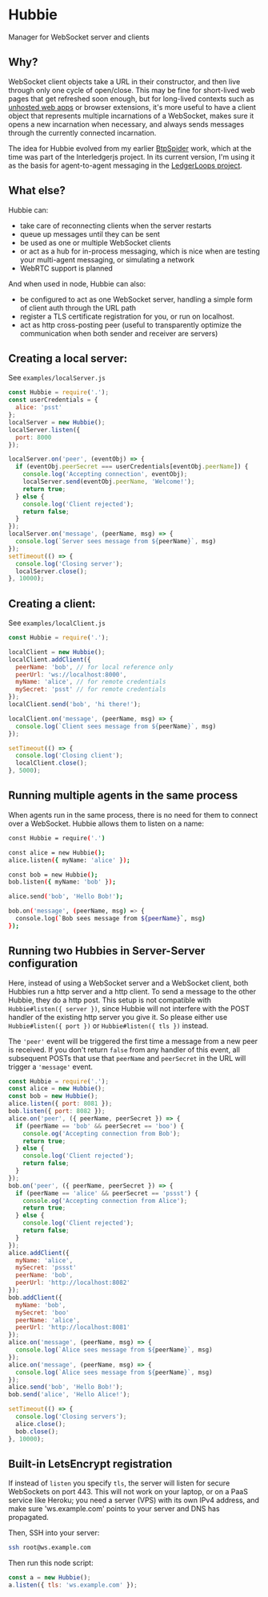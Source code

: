 # Hubbie
Manager for WebSocket server and clients

## Why?
WebSocket client objects take a URL in their constructor, and then live through only one cycle of open/close.
This may be fine for short-lived web pages that get refreshed soon enough, but for long-lived contexts
such as [unhosted web apps](https://unhosted.org) or browser extensions, it's more useful to have a client object
that represents multiple incarnations of a WebSocket, makes sure it opens a new incarnation when necessary,
and always sends messages through the currently connected incarnation.

The idea for Hubbie evolved from my earlier [BtpSpider](https://github.com/interledgerjs/btp-toolbox/pull/1) work, which at the time was part of the Interledgerjs project.
In its current version, I'm using it as the basis for agent-to-agent messaging in the [LedgerLoops project](http://github.com/ledgerloops/ledgerloops).

## What else?
Hubbie can:
* take care of reconnecting clients when the server restarts
* queue up messages until they can be sent
* be used as one or multiple WebSocket clients
* or act as a hub for in-process messaging, which is nice when are testing your multi-agent messaging, or simulating a network
* WebRTC support is planned

And when used in node, Hubbie can also:
* be configured to act as one WebSocket server, handling a simple form of client auth through the URL path
* register a TLS certificate registration for you, or run on localhost.
* act as http cross-posting peer (useful to transparently optimize the communication when both sender and receiver are servers)

## Creating a local server:

See `examples/localServer.js`

```js
const Hubbie = require('.');
const userCredentials = {
  alice: 'psst'
};
localServer = new Hubbie();
localServer.listen({
  port: 8000
});

localServer.on('peer', (eventObj) => {
  if (eventObj.peerSecret === userCredentials[eventObj.peerName]) {
    console.log('Accepting connection', eventObj);
    localServer.send(eventObj.peerName, 'Welcome!');
    return true;
  } else {
    console.log('Client rejected');
    return false;
  }
});
localServer.on('message', (peerName, msg) => {
  console.log(`Server sees message from ${peerName}`, msg)
});
setTimeout(() => {
  console.log('Closing server');
  localServer.close();
}, 10000);
```

## Creating a client:

See `examples/localClient.js`

```js
const Hubbie = require('.');

localClient = new Hubbie();
localClient.addClient({
  peerName: 'bob', // for local reference only
  peerUrl: 'ws://localhost:8000',
  myName: 'alice', // for remote credentials
  mySecret: 'psst' // for remote credentials
});
localClient.send('bob', 'hi there!');

localClient.on('message', (peerName, msg) => {
  console.log(`Client sees message from ${peerName}`, msg)
});

setTimeout(() => {
  console.log('Closing client');
  localClient.close();
}, 5000);
```

## Running multiple agents in the same process

When agents run in the same process, there is no need for them to connect over a WebSocket. Hubbie allows them to listen on a name:

```sh
const Hubbie = require('.')

const alice = new Hubbie();
alice.listen({ myName: 'alice' });

const bob = new Hubbie();
bob.listen({ myName: 'bob' });

alice.send('bob', 'Hello Bob!');

bob.on('message', (peerName, msg) => {
  console.log(`Bob sees message from ${peerName}`, msg)
});
```

## Running two Hubbies in Server-Server configuration
Here, instead of using a WebSocket server and a WebSocket client, both Hubbies run a http server and a http client. To send a message to the other Hubbie, they do a http post. This setup is not compatible with `Hubbie#listen({ server })`, since Hubbie will not interfere with the POST handler of the existing http server you give it. So please either use `Hubbie#listen({ port })` or `Hubbie#listen({ tls })` instead.

The `'peer'` event will be triggered the first time a message from a new peer is received. If you don't return `false` from any handler of this event, all subsequent POSTs that use that `peerName` and `peerSecret` in the URL will trigger a `'message'` event.

```js
const Hubbie = require('.');
const alice = new Hubbie();
const bob = new Hubbie();
alice.listen({ port: 8081 });
bob.listen({ port: 8082 });
alice.on('peer', ({ peerName, peerSecret }) => {
  if (peerName == 'bob' && peerSecret == 'boo') {
    console.og('Accepting connection from Bob');
    return true;
  } else {
    console.log('Client rejected');
    return false;
  }
});
bob.on('peer', ({ peerName, peerSecret }) => {
  if (peerName == 'alice' && peerSecret == 'pssst') {
    console.og('Accepting connection from Alice');
    return true;
  } else {
    console.log('Client rejected');
    return false;
  }
});
alice.addClient({
  myName: 'alice',
  mySecret: 'pssst'
  peerName: 'bob',
  peerUrl: 'http://localhost:8082'
});
bob.addClient({
  myName: 'bob',
  mySecret: 'boo'
  peerName: 'alice',
  peerUrl: 'http://localhost:8081'
});
alice.on('message', (peerName, msg) => {
  console.log(`Alice sees message from ${peerName}`, msg)
});
alice.on('message', (peerName, msg) => {
  console.log(`Alice sees message from ${peerName}`, msg)
});
alice.send('bob', 'Hello Bob!');
bob.send('alice', 'Hello Alice!');

setTimeout(() => {
  console.log('Closing servers');
  alice.close();
  bob.close();
}, 10000);
```

## Built-in LetsEncrypt registration

If instead of `listen` you specify `tls`, the server will listen for secure WebSockets on port 443.
This will not work on your laptop, or on a PaaS service like Heroku; you need a server (VPS) with
its own IPv4 address, and make sure 'ws.example.com' points to your server and DNS has propagated.

Then, SSH into your server:

```sh
ssh root@ws.example.com
```

Then run this node script:

```js
const a = new Hubbie();
a.listen({ tls: 'ws.example.com' });
```


